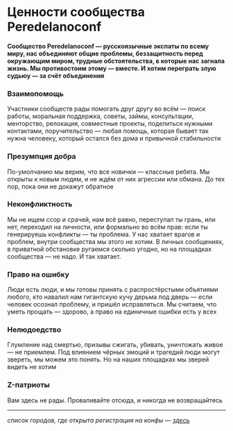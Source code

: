 # Ценности сообщества **Peredelanoconf**

**Сообщество Peredelanoconf — русскоязычные экспаты по всему миру, нас объединяют общие проблемы, беззащитность перед окружающим миром, трудные обстоятельства, в которые нас загнала жизнь. Мы противостоим этому — вместе. И хотим переграть злую судьюу — за счёт объединения**

### Взаимопомощь
Участники сообществ рады помогать друг другу во всём — поиск работы, моральная поддержка, советы, займы, консультации, менторство, релокация, совместные проекты, поделиться нужными контактами, поручительство — любая помощь, которая бывает так нужна человеку, который остался без дома и привычной стабильности

### Презумпция добра
По-умолчанию мы верим, что все новички — классные ребята. Мы открыты к новым людям, и не ждём от них агрессии или обмана. До тех пор, пока они не докажут обратное

### Неконфликтность
Мы не ищем ссор и срачей, нам всё равно, переступал ты грань, или нет, переходил на личности, или формально во всём прав: если ты генерируешь конфликты — ты проблема. У нас хватает врагов и проблем, внутри сообщества мы этого не хотим. В личных сообщениях, в приватной обстановке ругаемся сколько угодно, но на площадках сообщества — не надо. И так хватает.

### Право на ошибку
Люди есть люди, и мы готовы принять с распростёрстыми объятиями любого, кто навалил нам гигантскую кучу дерьма под дверь — если человек осознал проблему, и пришёл исправляться. Мы считаем, что уметь прощать — здорово, а право на единичные ошибки есть у всех

### Нелюдоедство
Глумление над смертью, призывы сжигать, убивать, уничтожать живое — не приемлем. Под влиянием чёрных эмоций и трагедий люди могут звереть, мы можем это понять. Но на наших площадках мы зверей видеть не хотим

### Z-патриоты
Вам здесь не рады. Проваливайте отсюда, и никогда не возвращайтесь

---

_список городов, где открыта регистрация на конфы — [здесь](/./locations/opened.md)_
